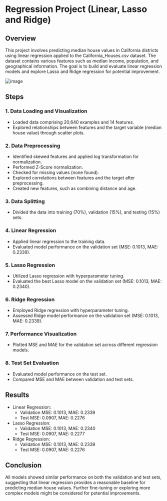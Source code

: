 # Regression Project (Linear, Lasso and Ridge)

## Overview
This project involves predicting median house values in California districts using linear regression applied to the California_Houses.csv dataset. The dataset contains various features such as median income, population, and geographical information. The goal is to build and evaluate linear regression models and explore Lasso and Ridge regression for potential improvement.

![image](https://github.com/SaadElDine/House-Price-Prediction-Gradient-Descent/assets/113860522/73e137f1-6f7d-4b30-89f4-e7b4ede3aa7e)


## Steps

### 1. Data Loading and Visualization
- Loaded data comprising 20,640 examples and 14 features.
- Explored relationships between features and the target variable (median house value) through scatter plots.

### 2. Data Preprocessing
- Identified skewed features and applied log transformation for normalization.
- Performed Z-Score normalization.
- Checked for missing values (none found).
- Explored correlations between features and the target after preprocessing.
- Created new features, such as combining distance and age.

### 3. Data Splitting
- Divided the data into training (70%), validation (15%), and testing (15%) sets.

### 4. Linear Regression
- Applied linear regression to the training data.
- Evaluated model performance on the validation set (MSE: 0.1013, MAE: 0.2339).

### 5. Lasso Regression
- Utilized Lasso regression with hyperparameter tuning.
- Evaluated the best Lasso model on the validation set (MSE: 0.1013, MAE: 0.2340).

### 6. Ridge Regression
- Employed Ridge regression with hyperparameter tuning.
- Assessed Ridge model performance on the validation set (MSE: 0.1013, MAE: 0.2339).

### 7. Performance Visualization
- Plotted MSE and MAE for the validation set across different regression models.

### 8. Test Set Evaluation
- Evaluated model performance on the test set.
- Compared MSE and MAE between validation and test sets.

## Results
- Linear Regression:
  - Validation MSE: 0.1013, MAE: 0.2339
  - Test MSE: 0.0907, MAE: 0.2276
- Lasso Regression:
  - Validation MSE: 0.1013, MAE: 0.2340
  - Test MSE: 0.0907, MAE: 0.2277
- Ridge Regression:
  - Validation MSE: 0.1013, MAE: 0.2339
  - Test MSE: 0.0907, MAE: 0.2276

## Conclusion
All models showed similar performance on both the validation and test sets, suggesting that linear regression provides a reasonable baseline for predicting median house values. Further fine-tuning or exploring more complex models might be considered for potential improvements.
